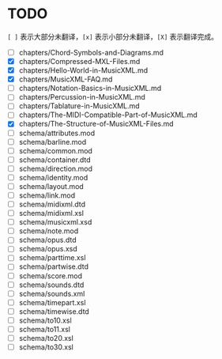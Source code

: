 # TODO

`[ ]` 表示大部分未翻译，`[x]` 表示小部分未翻译，`[X]` 表示翻译完成。

- [ ] chapters/Chord-Symbols-and-Diagrams.md
- [X] chapters/Compressed-MXL-Files.md
- [x] chapters/Hello-World-in-MusicXML.md
- [x] chapters/MusicXML-FAQ.md
- [ ] chapters/Notation-Basics-in-MusicXML.md
- [ ] chapters/Percussion-in-MusicXML.md
- [ ] chapters/Tablature-in-MusicXML.md
- [ ] chapters/The-MIDI-Compatible-Part-of-MusicXML.md
- [x] chapters/The-Structure-of-MusicXML-Files.md
- [ ] schema/attributes.mod
- [ ] schema/barline.mod
- [ ] schema/common.mod
- [ ] schema/container.dtd
- [ ] schema/direction.mod
- [ ] schema/identity.mod
- [ ] schema/layout.mod
- [ ] schema/link.mod
- [ ] schema/midixml.dtd
- [ ] schema/midixml.xsl
- [ ] schema/musicxml.xsd
- [ ] schema/note.mod
- [ ] schema/opus.dtd
- [ ] schema/opus.xsd
- [ ] schema/parttime.xsl
- [ ] schema/partwise.dtd
- [ ] schema/score.mod
- [ ] schema/sounds.dtd
- [ ] schema/sounds.xml
- [ ] schema/timepart.xsl
- [ ] schema/timewise.dtd
- [ ] schema/to10.xsl
- [ ] schema/to11.xsl
- [ ] schema/to20.xsl
- [ ] schema/to30.xsl
